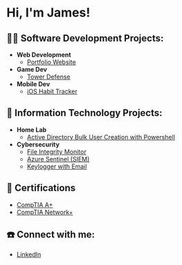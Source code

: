 <h1>Hi, I'm James!</h1>

<h2>👨‍💻 Software Development Projects:</h2>

- <b>Web Development</b>
  - [Portfolio Website](https://github.com/jsmccaffrey)
- <b>Game Dev</b>
  - [Tower Defense](https://github.com/jsmccaffrey)
- <b>Mobile Dev</b>
  - [iOS Habit Tracker](https://github.com/jsmccaffrey)

<h2>💾 Information Technology Projects:</h2>

- <b>Home Lab</b>
  - [Active Directory Bulk User Creation with Powershell](https://github.com/jsmccaffrey)
- <b>Cybersecurity</b>
  - [File Integrity Monitor](https://github.com/jsmccaffrey)
  - [Azure Sentinel (SIEM)](https://github.com/jsmccaffrey)
  - [Keylogger with Email](https://github.com/jsmccaffrey)

<h2>📃 Certifications</h2>

- [CompTIA A+](https://www.comptia.org/certifications/a)
- [CompTIA Network+](https://www.comptia.org/certifications/network)

<h2> ☎️ Connect with me:</h2>

- [LinkedIn](https://www.linkedin.com/in/jsmccaffrey/)


<!--
**jsmccaffrey/jsmccaffrey** is a ✨ _special_ ✨ repository because its `README.md` (this file) appears on your GitHub profile.

Here are some ideas to get you started:

- 🔭 I’m currently working on ...
- 🌱 I’m currently learning ...
- 👯 I’m looking to collaborate on ...
- 🤔 I’m looking for help with ...
- 💬 Ask me about ...
- 📫 How to reach me: ...
- 😄 Pronouns: ...
- ⚡ Fun fact: ...
-->
